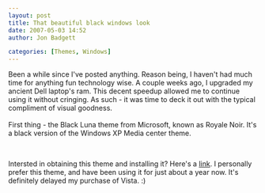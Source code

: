 ```yaml
---
layout: post
title: That beautiful black windows look
date: 2007-05-03 14:52
author: Jon Badgett

categories: [Themes, Windows]
---
```

Been a while since I've posted anything. Reason being, I haven't had much time for anything fun technology wise. A couple weeks ago, I upgraded my ancient Dell laptop's ram. This decent speedup allowed me to continue using it without cringing. As such - it was time to deck it out with the typical compliment of visual goodness.<br /><br />First thing - the Black Luna theme from Microsoft, known as Royale Noir. It's a black version of the Windows XP Media center theme.<br /><br /><p><img id="BLOGGER_PHOTO_ID_5060425655812546146" style="DISPLAY: block; MARGIN: 0px auto 10px; CURSOR: hand; TEXT-ALIGN: center" alt="" src="http://bp0.blogger.com/_D1O7K_QiCIk/Rjo-Upr63mI/AAAAAAAAABQ/HyQtUFzijV0/s320/royalenoir.gif" border="0" /></p><p>Intersted in obtaining this theme and installing it? Here's a <a href="http://www.istartedsomething.com/20061029/royale-noir/">link</a>. I personally prefer this theme, and have been using it for just about a year now. It's definitely delayed my purchase of Vista. :)<br /></p>
